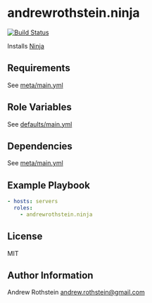 andrewrothstein.ninja
=========
[![Build Status](https://travis-ci.org/andrewrothstein/ansible-ninja.svg?branch=master)](https://travis-ci.org/andrewrothstein/ansible-ninja)

Installs [Ninja](https://ninja-build.org/)

Requirements
------------

See [meta/main.yml](meta/main.yml)

Role Variables
--------------

See [defaults/main.yml](defaults/main.yml)

Dependencies
------------

See [meta/main.yml](meta/main.yml)

Example Playbook
----------------

```yml
- hosts: servers
  roles:
    - andrewrothstein.ninja
```

License
-------

MIT

Author Information
------------------

Andrew Rothstein <andrew.rothstein@gmail.com>
